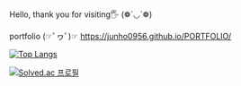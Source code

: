 Hello, thank you for visiting🖐 (❁´◡`❁)

portfolio (☞ﾟヮﾟ)☞ https://junho0956.github.io/PORTFOLIO/

[![Top Langs](https://github-readme-stats.vercel.app/api/top-langs/?username=junho0956&hide=c&exclude_repo=PORTFOLIO,junho0956.github.io)](https://github.com/anuraghazra/github-readme-stats)

[![Solved.ac
프로필](http://mazassumnida.wtf/api/generate_badge?boj={jh0956})](https://solved.ac/{jh0956})
